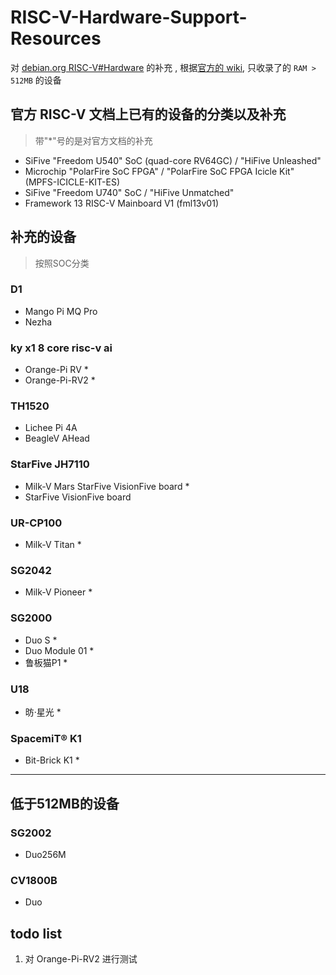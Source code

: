 
# RISC-V-Hardware-Support-Resources

对 [debian.org RISC-V#Hardware](https://wiki.debian.org/RISC-V#Hardware) 的补充 , 根据[官方的 wiki](https://www.debian.org/releases/stable/riscv64/ch03s04.zh-cn.html), 只收录了的 `RAM > 512MB` 的设备



## 官方 RISC-V 文档上已有的设备的分类以及补充

>带"*"号的是对官方文档的补充

* SiFive "Freedom U540" SoC (quad-core RV64GC) / "HiFive Unleashed"
* Microchip "PolarFire SoC FPGA" / "PolarFire SoC FPGA Icicle Kit" (MPFS-ICICLE-KIT-ES)
* SiFive "Freedom U740" SoC / "HiFive Unmatched"
* Framework 13 RISC-V Mainboard V1 (fml13v01)

## 补充的设备

> 按照SOC分类


### D1

* Mango Pi MQ Pro
* Nezha


### ky x1 8 core risc-v ai

*  Orange-Pi RV *
*  Orange-Pi-RV2 *



### TH1520

* Lichee Pi 4A
* BeagleV AHead

### StarFive JH7110

* Milk-V Mars StarFive VisionFive board *
* StarFive VisionFive board 


###  UR-CP100

* Milk-V Titan *


### SG2042 

* Milk-V Pioneer *


### SG2000

* Duo S *
* Duo Module 01 *
* 鲁板猫P1 *


### U18

* 昉·星光 *


### SpacemiT® K1

* Bit-Brick K1 *


---


## 低于512MB的设备

### SG2002

* Duo256M

### CV1800B

* Duo


## todo list 

1. 对 Orange-Pi-RV2  进行测试